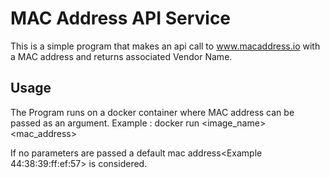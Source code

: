 # MAC Address API Service

This is a simple program that makes an api call to www.macaddress.io with a MAC address and returns associated Vendor Name.


## Usage

The Program runs on a docker container where MAC address can be passed as an argument.
Example : docker run <image_name> <mac_address>

If no parameters are passed a default mac address<Example 44:38:39:ff:ef:57> is considered.
